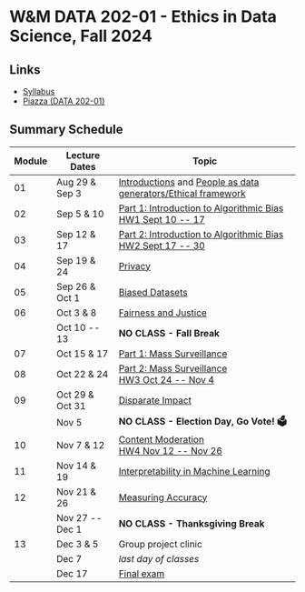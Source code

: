 # W&M DATA 202-01 - Ethics in Data Science, Fall 2024

## Links

* [Syllabus](syllabus.md)
* [Piazza (DATA 202-01)](https://piazza.com/class/lz70wfvqakt7fu/)

## Summary Schedule

|Module |Lecture Dates|Topic
|---|---|---|
|01| Aug 29 & Sep 3 | [Introductions](https://docs.google.com/presentation/d/1dGQE8uw04xB06d-hbzV8BSomjPdbGt7SgchiI91LKms/edit?usp=sharing) and [People as data generators/Ethical framework](modules/module_01.md)
|02| Sep  5 &    10 | [Part 1: Introduction to Algorithmic Bias](modules/module_02a.md) </br> [HW1 Sept 10 -- 17](homework/hw1.md)
|03| Sep 12 &    17 | [Part 2: Introduction to Algorithmic Bias](modules/module_02b.md) </br> [HW2 Sept 17 -- 30](homework/hw2.md)
|04| Sep 19 &    24 | [Privacy](modules/module_03.md)
|05| Sep 26 & Oct 1 | [Biased Datasets](modules/module_04.md)
|06| Oct 3  &     8 | [Fairness and Justice](modules/module_05.md)
|  | Oct 10 --   13 | **NO CLASS - Fall Break**                                                                                                    
|07| Oct 15 &    17 | [Part 1: Mass Surveillance](modules/module_06a.md)
|08| Oct 22 &    24 | [Part 2: Mass Surveillance](modules/module_06b.md) </br> [HW3 Oct 24 -- Nov 4](homework/hw3.md)
|09| Oct 29 & Oct 31| [Disparate Impact](modules/module_07.md)
|  | Nov 5          | **NO CLASS - Election Day, Go Vote! 🗳️**                                                                                     
|10| Nov 7 &     12 | [Content Moderation](modules/module_08.md) </br> [HW4 Nov 12 -- Nov 26](homework/hw4.md)
|11| Nov 14 &    19 | [Interpretability in Machine Learning](modules/module_09.md)
|12| Nov 21 &   26  | [Measuring Accuracy](modules/module_10.md)                                                                           
|  | Nov 27 -- Dec 1| **NO CLASS - Thanksgiving Break**                                                                                            
|13| Dec 3 &      5 | Group project clinic
|  | Dec 7          | *last day of classes*
|  | Dec 17         | [Final exam](homework/final_project.md)